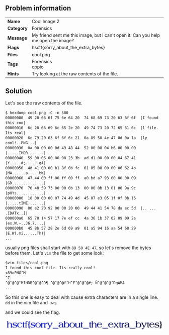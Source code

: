 ## Problem information
<table>
  <tr>
    <td><strong>Name</strong></td>
    <td>Cool Image 2</td>
  </tr>
  <tr>
    <td><strong>Category</strong></td>
    <td>Forensics</td>
  </tr>
  <tr>
    <td><strong>Message</strong></td>
    <td>My friend sent me this image, but I can't open it. Can you help me open the image?</td>
  </tr>
  <tr>
    <td><strong>Flags</strong></td>
    <td>hsctf{sorry_about_the_extra_bytes}</td>
  </tr>
  <tr>
    <td><strong>Files</strong></td>
    <td>cool.png</td>
  </tr>
  <tr>
    <td><strong>Tags</strong></td>
    <td>Forensics<br>cppio</td>
  </tr>
  <tr>
    <td><strong>Hints</strong></td>
    <td>Try looking at the raw contents of the file.</td>
  </tr>
</table>

## Solution
Let's see the raw contents of the file.

```
$ hexdump cool.png -C -n 500
00000000  49 20 66 6f 75 6e 64 20  74 68 69 73 20 63 6f 6f  |I found this coo|
00000010  6c 20 66 69 6c 65 2e 20  49 74 73 20 72 65 61 6c  |l file. Its real|
00000020  6c 79 20 63 6f 6f 6c 21  0a 89 50 4e 47 0d 0a 1a  |ly cool!..PNG...|
00000030  0a 00 00 00 0d 49 48 44  52 00 00 04 b6 00 00 00  |.....IHDR.......|
00000040  59 08 06 00 00 00 23 3b  ad d1 00 00 00 04 67 41  |Y.....#;......gA|
00000050  4d 41 00 00 b1 8f 0b fc  61 05 00 00 00 06 62 4b  |MA......a.....bK|
00000060  47 44 00 ff 00 ff 00 ff  a0 bd a7 93 00 00 00 09  |GD..............|
00000070  70 48 59 73 00 00 0b 13  00 00 0b 13 01 00 9a 9c  |pHYs............|
00000080  18 00 00 00 07 74 49 4d  45 07 e3 05 1f 0f 0b 16  |.....tIME.......|
00000090  80 e2 20 92 00 00 20 00  49 44 41 54 78 da ec 5d  |.. ... .IDATx..]|
000000a0  65 78 14 57 17 7e ef cc  4a 36 1b 37 02 09 09 2e  |ex.W.~..J6.7....|
000000b0  45 8b 57 28 2e 6d 69 a9  01 a5 94 16 aa 54 68 29  |E.W(.mi......Th)|
...
```

usually png files shall start with `89 50 4E 47`, so let's remove the bytes before them. Let's `vim` the file to get some look:

```
$vim files/cool.png
I found this cool file. Its really cool!
<89>PNG^M
^Z
^@^@^@^MIHDR^@^@^D¶ ^@^@^@Y^H^F^@^@^@#;­ Ñ^@^@^@^DgAMA
...
```

So this one is easy to deal with cause extra characters are in a single line. `dd` in the vim file and `:wq`.

and we could see the flag.

![](./flag.png)